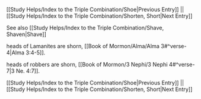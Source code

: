 [[Study Helps/Index to the Triple Combination/Shoe|Previous Entry]]  ||  [[Study Helps/Index to the Triple Combination/Shorten, Short|Next Entry]]

 See also [[Study Helps/Index to the Triple Combination/Shave, Shaven|Shave]]

 heads of Lamanites are shorn, [[Book of Mormon/Alma/Alma 3#^verse-4|Alma 3:4-5]].

 heads of robbers are shorn, [[Book of Mormon/3 Nephi/3 Nephi 4#^verse-7|3 Ne. 4:7]].

[[Study Helps/Index to the Triple Combination/Shoe|Previous Entry]]  ||  [[Study Helps/Index to the Triple Combination/Shorten, Short|Next Entry]]